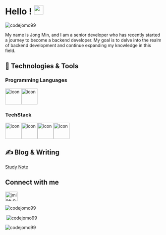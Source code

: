 <!-- More info, tips and tricks for making GitHub Profile README can be found in my article at https://towardsdatascience.com/build-a-stunning-readme-for-your-github-profile-9b80434fe5d7 -->

<!-- [![Header](https://raw.githubusercontent.com/MartinHeinz/MartinHeinz/master/readme_header.png "Header")](https://martinheinz.dev/) -->

# Hello ! <img src="https://raw.githubusercontent.com/MartinHeinz/MartinHeinz/master/wave.gif" width="30px" height="30px" />
<p align="left"> <img src="https://komarev.com/ghpvc/?username=codejomo99&label=Profile%20views&color=0e75b6&style=flat" alt="codejomo99" /> </p>

My name is Jong Min, and I am a senior developer who has recently started a journey to become a backend developer. My goal is to delve into the realm of backend development and continue expanding my knowledge in this field.

## 🔧 Technologies & Tools
### Programming Languages
<div style="display: flex; align-items: flex-start;"><img src="https://techstack-generator.vercel.app/python-icon.svg" alt="icon" width="52" height="52" /><img src="https://techstack-generator.vercel.app/java-icon.svg" alt="icon" width="52" height="52" /></div>

### TechStack
<div style="display: flex; align-items: flex-start;"><img src="https://techstack-generator.vercel.app/mysql-icon.svg" alt="icon" width="52" height="52" /><img src="https://techstack-generator.vercel.app/django-icon.svg" alt="icon" width="52" height="52" /><img src="https://techstack-generator.vercel.app/docker-icon.svg" alt="icon" width="52" height="52" /><img src="https://techstack-generator.vercel.app/react-icon.svg" alt="icon" width="52" height="52" /></div>




## &#x270d; Blog & Writing

[Study Note](https://pointy-rosehip-1fe.notion.site/Study-Note-f7d6337de958446db2c21d48c63a8d5a?pvs=4)





## Connect with me
<p align="left">
<a href="https://instagram.com/jmine_p" target="blank"><img align="center" src="https://raw.githubusercontent.com/rahuldkjain/github-profile-readme-generator/master/src/images/icons/Social/instagram.svg" alt="jmine_p" height="30" width="40" /></a>
</p>



<p><img align="center" src="https://github-readme-stats.vercel.app/api/top-langs?username=codejomo99&show_icons=true&locale=en&layout=compact" alt="codejomo99" /></p>

<p>&nbsp;<img align="center" src="https://github-readme-stats.vercel.app/api?username=codejomo99&show_icons=true&locale=en" alt="codejomo99" /></p>
<p><img align="center" src="https://github-readme-streak-stats.herokuapp.com/?user=codejomo99&" alt="codejomo99" /></p

